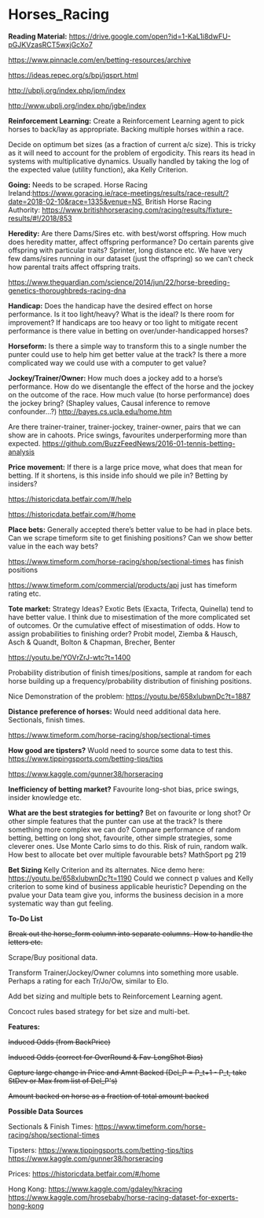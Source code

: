 # Horses_Racing

**Reading Material:**
https://drive.google.com/open?id=1-KaL1i8dwFU-pGJKVzasRCT5wxjGcXo7

https://www.pinnacle.com/en/betting-resources/archive

https://ideas.repec.org/s/bpj/jqsprt.html

http://ubplj.org/index.php/jpm/index

http://www.ubplj.org/index.php/jgbe/index

**Reinforcement Learning:**
Create a Reinforcement Learning agent to pick horses to back/lay as appropriate. Backing multiple horses within a race. 

Decide on optimum bet sizes (as a fraction of current a/c size). This is tricky as it will need to account for the problem of ergodicity. This rears its head in systems with multiplicative dynamics. Usually handled by taking the log of the expected value (utility function), aka Kelly Criterion.


**Going:**
Needs to be scraped.
Horse Racing Ireland:https://www.goracing.ie/race-meetings/results/race-result/?date=2018-02-10&race=1335&venue=NS 
British Horse Racing Authority: https://www.britishhorseracing.com/racing/results/fixture-results/#!/2018/853


**Heredity:**
Are there Dams/Sires etc. with best/worst offspring. How much does heredity matter, affect offspring performance?
Do certain parents give offspring with particular traits? Sprinter, long distance etc.
We have very few dams/sires running in our dataset (just the offspring) so we can’t check how parental traits affect offspring traits.

https://www.theguardian.com/science/2014/jun/22/horse-breeding-genetics-thoroughbreds-racing-dna

**Handicap:**
Does the handicap have the desired effect on horse performance. Is it too light/heavy? What is the ideal?
Is there room for improvement? If handicaps are too heavy or too light to mitigate recent performance is there value in betting on over/under-handicapped horses?

**Horseform:**
Is there a simple way to transform this to a single number the punter could use to help him get better value at the track?
Is there a more complicated way we could use with a computer to get value?

**Jockey/Trainer/Owner:**
How much does a jockey add to a horse’s performance. How do we disentangle the effect of the horse and the jockey on the outcome of the race. How much value (to horse performance) does the jockey bring? (Shapley values, Causal inference to remove confounder…?)
http://bayes.cs.ucla.edu/home.htm

Are there trainer-trainer, trainer-jockey, trainer-owner, pairs that we can show are in cahoots. Price swings, favourites underperforming more than expected. https://github.com/BuzzFeedNews/2016-01-tennis-betting-analysis

**Price movement:**
If there is a large price move, what does that mean for betting. If it shortens, is this inside info should we pile in? Betting by insiders?

https://historicdata.betfair.com/#/help

https://historicdata.betfair.com/#/home

**Place bets:**
Generally accepted there’s better value to be had in place bets. Can we scrape timeform site to get finishing positions? Can we show better value in the each way bets?

https://www.timeform.com/horse-racing/shop/sectional-times has finish positions

https://www.timeform.com/commercial/products/api just has timeform rating etc.


**Tote market:**
Strategy Ideas? Exotic Bets (Exacta, Trifecta, Quinella) tend to have better value. I think due to misestimation of the more complicated set of outcomes. Or the cumulative effect of misestimation of odds.
How to assign probabilities to finishing order? Probit model, Ziemba & Hausch, Asch & Quandt, Bolton & Chapman, Brecher, Benter

https://youtu.be/YOVrZrJ-wtc?t=1400

Probability distribution of finish times/positions, sample at random for each horse building up a frequency/probability distribution of finishing positions.

Nice Demonstration of the problem: https://youtu.be/658xlubwnDc?t=1887

**Distance preference of horses:**
Would need additional data here. Sectionals, finish times.

https://www.timeform.com/horse-racing/shop/sectional-times

**How good are tipsters?**
Wuold need to source some data to test this.
https://www.tippingsports.com/betting-tips/tips

https://www.kaggle.com/gunner38/horseracing

**Inefficiency of betting market?**
Favourite long-shot bias, price swings, insider knowledge etc.

**What are the best strategies for betting?**
Bet on favourite or long shot? Or other simple features that the punter can use at the track? Is there something more complex we can do? Compare performance of random betting, betting on long shot, favourite, other simple strategies, some cleverer ones. Use Monte Carlo sims to do this. Risk of ruin, random walk. How best to allocate bet over multiple favourable bets? MathSport pg 219

**Bet Sizing**
Kelly Criterion and its alternates. Nice demo here: https://youtu.be/658xlubwnDc?t=1190
Could we connect p values and Kelly criterion to some kind of business applicable heuristic? Depending on the pvalue your Data team give you, informs the business decision in a more systematic way than gut feeling.


**To-Do List**

~~Break out the horse_form column into separate columns. How to handle the letters etc.~~

Scrape/Buy positional data.

Transform Trainer/Jockey/Owner columns into something more usable. Perhaps a rating for each Tr/Jo/Ow, similar to Elo.

Add bet sizing and multiple bets to Reinforcement Learning agent.

Concoct rules based strategy for bet size and multi-bet.

**Features:**

~~Induced Odds (from BackPrice)~~

~~Induced Odds (correct for OverRound & Fav-LongShot Bias)~~

~~Capture large change in Price and Amnt Backed (Del_P = P_t+1 - P_t, take StDev or Max from list of Del_P's)~~

~~Amount backed on horse as a fraction of total amount backed~~

**Possible Data Sources**

Sectionals & Finish Times: https://www.timeform.com/horse-racing/shop/sectional-times

Tipsters: https://www.tippingsports.com/betting-tips/tips  
https://www.kaggle.com/gunner38/horseracing

Prices: https://historicdata.betfair.com/#/home

Hong Kong: https://www.kaggle.com/gdaley/hkracing  https://www.kaggle.com/hrosebaby/horse-racing-dataset-for-experts-hong-kong
